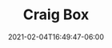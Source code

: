 ---
title: "Craig Box"
date: 2021-02-04T16:49:47-06:00
image : "/images/speakers/craig-box.jpg"
designation : ""
country: ""
facebook: ""
instagram: ""
twitter: ""
linkedin: ""
github: ""
---